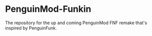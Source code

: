 # PenguinMod-Funkin
The repository for the up and coming PenguinMod FNF remake that's inspired by PenguinFunk.
